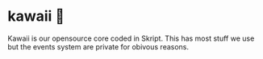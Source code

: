 # kawaii 🌸
Kawaii is our opensource core coded in Skript. This has most stuff we use but the events system are private for obivous reasons.
